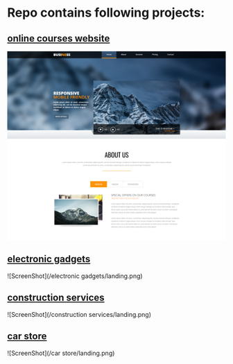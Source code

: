 # Repo contains following projects:
## [online courses website](https://github.com/amrali21/front-end-web-apps/tree/master/online%20courses)

![ScreenShot](https://github.com/amrali21/front-end-web-apps/blob/master/online%20courses/landing.png)

## [electronic gadgets](https://github.com/amrali21/front-end-web-apps/tree/master/electronic%20gadgets)

![ScreenShot](/electronic gadgets/landing.png)

## [construction services](https://github.com/amrali21/front-end-web-apps/tree/master/construction%20services)

![ScreenShot](/construction services/landing.png)

## [car store](https://github.com/amrali21/front-end-web-apps/tree/master/car%20store)

![ScreenShot](/car store/landing.png)

